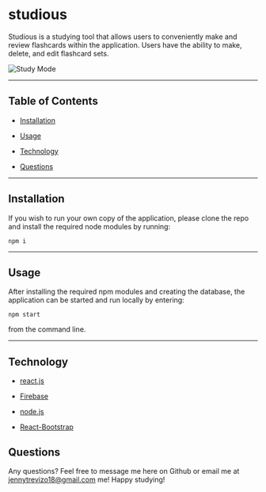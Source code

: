 # studious

Studious is a studying tool that allows users to conveniently make and review flashcards within the application. Users have the ability to make, delete, and edit flashcard sets.

![Study Mode](https://user-images.githubusercontent.com/78758382/201801386-1f73be0d-e55a-48ea-9cbe-a68fbf76de81.png)


---

## Table of Contents

- [Installation](#installation)

- [Usage](#usage)

- [Technology](#technology)

- [Questions](#questions)

---

## Installation

If you wish to run your own copy of the application, please clone the repo and install the required node modules by running:

```
npm i
```

---

## Usage

After installing the required npm modules and creating the database, the application can be started and run locally by entering:

```
npm start
```

from the command line.

---

## Technology

- [react.js](https://www.npmjs.com/package/react)

- [Firebase](https://firebase.google.com/)
- [node.js](https://nodejs.org/en/)
- [React-Bootstrap](https://react-bootstrap.github.io/)

## Questions

Any questions? Feel free to message me here on Github or email me at jennytrevizo18@gmail.com me! Happy studying!
